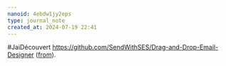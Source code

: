 ```yaml
---
nanoid: 4ebdw1jy2eps
type: journal_note
created_at: 2024-07-19 22:41
---
```

#JaiDécouvert https://github.com/SendWithSES/Drag-and-Drop-Email-Designer ([from](https://news.ycombinator.com/item?id=41007403)).
